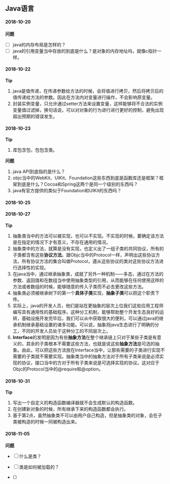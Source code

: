 ## Java语言

#### 2018-10-20

**问题**

- [ ] java的内存布局是怎样的？
- [ ] java的引用变量当中存放的到底是什么？是对象的内存地址吗，就像c指针一样。

#### 2018-10-22

**Tip**

1. java是值传递，在传递参数给方法的时候，会将值进行拷贝，然后将拷贝后的值传递给方法的参数。因此在方法内对变量进行操作，不会影响原变量。
2. 封装实例变量，只允许通过setter方法来设置变量，这样能够将不合法的实例变量值过滤掉，换句话说，可以对对象的行为进行进行更好的控制，避免出现超出预期的错误发生。

#### 2018-10-23

**Tip**

1. 库包含包，包包含类。

**问题**

1. java API到底指的是什么？
2. objc当中的WebKit、UIKit、Foundation这些东西到底是函数库还是框架？框架到底是什么？Cocoa和Spring这两个是同一个级别的东西吗？
3. java有官方提供的类似于Foundation和UIKit的东西吗？

#### 2018-10-25

#### 2018-10-27

**Tip**

1. 抽象类当中的方法可以被实现，也可以不实现。不实现的时候，要确定该方法是在指定的情况下才有意义，不存在通用的情况。
2. 抽象类中的方法，就算是没有实现，也定义出了一组子类的共同协议，所有的子类都含有这些**协议方法**。跟Objc当中的Protocol一样，声明出这些协议方法，所有协议方法的集合叫做Protocol，遵从这些协议的类对这些协议方法进行选择性的实现。
3. 在java当中，通过继承抽象类，成就了另外一种机制——多态，通过在方法的参数、返回值和在数组当中使用抽象类型的引用，从而能够在任何使用这样的方法或者数组的时候，能够随意的传入子类而不必去更改这些方法。
4. 抽象类必须被继承树下的第一个**具体子类**实现，**抽象子类**可以把这个职责下传。
5. 实际上，java的开发人员，他们是站在更抽象的层次上位我们这些应用工程师编写具有通用性的基础程序。这种分工机制，能够帮助整个开发生态良好的运转，基础设施开发完毕后，我们可以从中获取很大的便利，可以通过java的继承机制继承基础设置的诸多功能。可以说，抽象将java生态进行了明确的分工，不同的开发人员处于这种分工的不同层次上。
6. **Interface**的发明是因为有些**抽象方法**在整个继承链上只对于某些子类是有意义的，其余的子类根本不需要这些方法，也就是说这些**抽象方法**是可选的抽象。由此，可以把这些方法放在Interface当中，让那些需要的子类进行实现不需要的子类就不需要实现。抽象类当中的抽象方法对于所有子类来说是必须实现的协议，接口当中的方对于所有子类来说是可选择实现的协议。这对应于Objc的Protocol当中的@require和@option。

#### 2018-10-31

**Tip**

1. 写出一个自定义的构造函数编译器就不会生成默认的构造函数。
2. 在创建新对象的时候，所有继承下来的构造函数都会执行。
3. 基于第2点，虽然抽象类不可以由用户自己构造，但是抽象类的对象，会在子类被构造的时候一同被构造出来。



#### 2018-11-05

**问题**

- [ ] 什么是类？

- [ ] 类是如何被加载的？
- [ ] 

